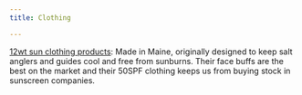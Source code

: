 ```yaml
---
title: Clothing

---
```


[12wt sun clothing products](https://12wt.com/): Made in Maine, originally designed to keep salt anglers and guides cool and free from sunburns. Their face buffs are the best on the market and their 50SPF clothing keeps us from buying stock in sunscreen companies.